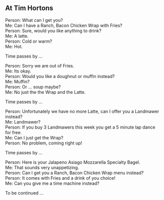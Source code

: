 At Tim Hortons
-------------------------------

Person: What can I get you?  
Me: Can I have a Ranch, Bacon Chicken Wrap with Fries?  
Person: Sure, would you like anything to drink?  
Me: A latte.  
Person: Cold or warm?  
Me: Hot.  

Time passes by ...  

Person: Sorry we are out of Fries.  
Me: Its okay.     
Person: Would you like a doughnut or muffin instead?   
Me: Muffin?   
Person: Or ... soup maybe?  
Me: No just the the Wrap and the Latte.  

Time passes by ... 

Person: Unfortunately we have no more Latte, can I offer you a Landmawer instead?  
Me: Landmawer?  
Person: If you buy 3 Landmawers this week you get a 5 minute lap dance for free.  
Me: Can I just get the Wrap?  
Person: No problem, coming right up!  

Time passes by ...  

Person: Here is your Jalapeno Asiago Mozzarella Specialty Bagel.  
Me: That sounds very unappetizing.   
Person: Can I get you a Ranch, Bacon Chicken Wrap menu instead?  
Person: It comes with Fries and a drink of you choice!  
Me: Can you give me a time machine instead?  

To be continued ...
